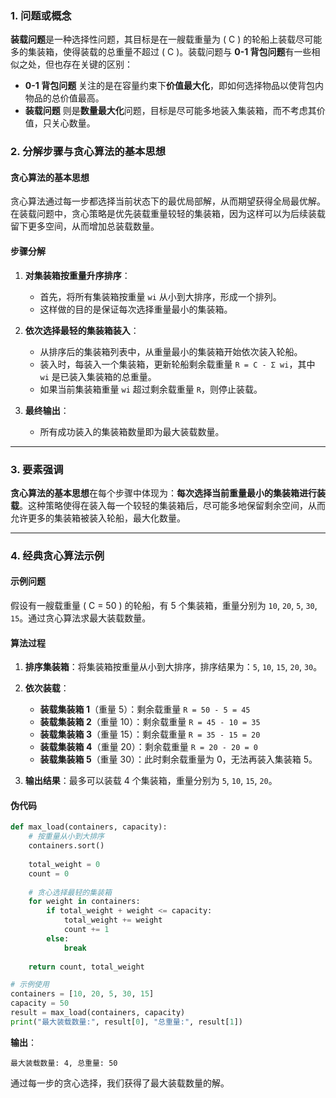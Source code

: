 ### 1. 问题或概念

**装载问题**是一种选择性问题，其目标是在一艘载重量为 \( C \) 的轮船上装载尽可能多的集装箱，使得装载的总重量不超过 \( C \)。装载问题与 **0-1 背包问题**有一些相似之处，但也存在关键的区别：

- **0-1 背包问题** 关注的是在容量约束下**价值最大化**，即如何选择物品以使背包内物品的总价值最高。
- **装载问题** 则是**数量最大化**问题，目标是尽可能多地装入集装箱，而不考虑其价值，只关心数量。

### 2. 分解步骤与贪心算法的基本思想

#### 贪心算法的基本思想

贪心算法通过每一步都选择当前状态下的最优局部解，从而期望获得全局最优解。在装载问题中，贪心策略是优先装载重量较轻的集装箱，因为这样可以为后续装载留下更多空间，从而增加总装载数量。

#### 步骤分解

1. **对集装箱按重量升序排序**：
   - 首先，将所有集装箱按重量 `wi` 从小到大排序，形成一个排列。
   - 这样做的目的是保证每次选择重量最小的集装箱。

2. **依次选择最轻的集装箱装入**：
   - 从排序后的集装箱列表中，从重量最小的集装箱开始依次装入轮船。
   - 装入时，每装入一个集装箱，更新轮船剩余载重量 `R = C - Σ wi`，其中 `wi` 是已装入集装箱的总重量。
   - 如果当前集装箱重量 `wi` 超过剩余载重量 `R`，则停止装载。

3. **最终输出**：
   - 所有成功装入的集装箱数量即为最大装载数量。

---

### 3. 要素强调

**贪心算法的基本思想**在每个步骤中体现为：**每次选择当前重量最小的集装箱进行装载**。这种策略使得在装入每一个较轻的集装箱后，尽可能多地保留剩余空间，从而允许更多的集装箱被装入轮船，最大化数量。

---

### 4. 经典贪心算法示例

#### 示例问题

假设有一艘载重量 \( C = 50 \) 的轮船，有 5 个集装箱，重量分别为 `10`, `20`, `5`, `30`, `15`。通过贪心算法求最大装载数量。

#### 算法过程

1. **排序集装箱**：将集装箱按重量从小到大排序，排序结果为：`5`, `10`, `15`, `20`, `30`。
   
2. **依次装载**：
   - **装载集装箱 1**（重量 5）：剩余载重量 `R = 50 - 5 = 45`
   - **装载集装箱 2**（重量 10）：剩余载重量 `R = 45 - 10 = 35`
   - **装载集装箱 3**（重量 15）：剩余载重量 `R = 35 - 15 = 20`
   - **装载集装箱 4**（重量 20）：剩余载重量 `R = 20 - 20 = 0`
   - **装载集装箱 5**（重量 30）：此时剩余载重量为 0，无法再装入集装箱 5。

3. **输出结果**：最多可以装载 4 个集装箱，重量分别为 `5`, `10`, `15`, `20`。

#### 伪代码

```python
def max_load(containers, capacity):
    # 按重量从小到大排序
    containers.sort()
    
    total_weight = 0
    count = 0
    
    # 贪心选择最轻的集装箱
    for weight in containers:
        if total_weight + weight <= capacity:
            total_weight += weight
            count += 1
        else:
            break
    
    return count, total_weight

# 示例使用
containers = [10, 20, 5, 30, 15]
capacity = 50
result = max_load(containers, capacity)
print("最大装载数量:", result[0], "总重量:", result[1])
```

**输出**：
```
最大装载数量: 4, 总重量: 50
```

通过每一步的贪心选择，我们获得了最大装载数量的解。